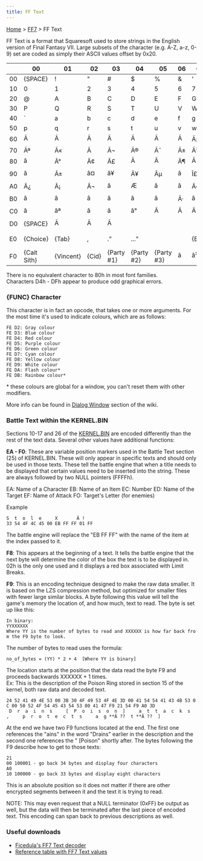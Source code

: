 ```yaml
---
title: FF Text
---
```


[Home](/Main%20Page.md) > [FF7](/FF7.md) > FF Text

FF Text is a format that Squaresoft used to store strings in the English
version of Final Fantasy VII. Large subsets of the character (e.g. A-Z,
a-z, 0-9) set are coded as simply their ASCII values offset by 0x20.

|     | 00          | 01        | 02    | 03          | 04          | 05          | 06  | 07    | 08        | 09         | 0A        | 0B        | 0C        | 0D       | 0E         | 0F       |
|-----|-------------|-----------|-------|-------------|-------------|-------------|-----|-------|-----------|------------|-----------|-----------|-----------|----------|------------|----------|
| 00  | {SPACE}     | !         | "     | \#          | $           | %           | &   | '     | (         | )          | \*        | \+        | ,         | \-       | .          | /        |
| 10  | 0           | 1         | 2     | 3           | 4           | 5           | 6   | 7     | 8         | 9          | :         | ;         | &lt;      | =        | &gt;       | ?        |
| 20  | @           | A         | B     | C           | D           | E           | F   | G     | H         | I          | J         | K         | L         | M        | N          | O        |
| 30  | P           | Q         | R     | S           | T           | U           | V   | W     | X         | Y          | Z         | \[       | \\        | \]       | ^          | \_       |
| 40  | \`          | a         | b     | c           | d           | e           | f   | g     | h         | i          | j         | k         | l         | m        | n          | o        |
| 50  | p           | q         | r     | s           | t           | u           | v   | w     | x         | y          | z         | {         | \|        | }        | \~         |          |
| 60  | Ã          | Ã        | Ã    | Ã          | Ã          | Ã          | Ã  | Ã¡    | Ã         | Ã¢         | Ã¤        | Ã£        | Ã¥        | Ã§       | Ã©         | Ã¨       |
| 70  | Ãª          | Ã«        | Ã­    | Ã¬          | Ã®          | Ã¯          | Ã±  | Ã³    | Ã²        | Ã´         | Ã¶        | Ãµ        | Ãº        | Ã¹       | Ã»         | Ã¼       |
| 80  | â         | Â°        | Â¢    | Â£          | Ã          | Ã          | Â¶  | Ã    | Â®        | Â©         | â¢       | Â´        | Â¨        | â       | Ã         | Ã       |
| 90  | â         | Â±        | â¤   | â¥         | Â¥          | Âµ          | â | Î£    | Î         | Ï         | â¡       | <u>Âª</u> | <u>Âº</u> | Î©       | Ã¦         | Ã¸       |
| A0  | Â¿          | Â¡        | Â¬    | â         | Æ          | â         | â | Â«    | Â»        | â¦        | {NOTHING} | Ã        | Ã        | Ã       | Å         | Å       |
| B0  | â         | â       | â   | â         | â         | â         | Ã·  | â   | Ã¿        | Å¸         | â       | Â¤        | â¹       | âº      | ï¬        | ï¬      |
| C0  | â          | âª       | â   | â         | â°         | Ã          | Ã  | Ã    | Ã        | Ã         | Ã­        | Ã®        | Ã¯        | Ã¬       | Ã         | Ã       |
| D0  | {SPACE}     | Ã        | Ã    | Ã          |             |             |     |       |           |            |           |           |           |          |            |          |
| E0  | {Choice}    | {Tab}     | ,     | ."          | ..."        |             |     | {EOL} | {New Scr} | {New Scr?} | {Cloud}   | {Barret}  | {Tifa}    | {Aerith} | {Red XIII} | {Yuffie} |
| F0  | {Cait Sith} | {Vincent} | {Cid} | {Party \#1} | {Party \#2} | {Party \#3} | ã | â³   | â       | â        |           |           |           |          | {FUNC}     | {END}    |

There is no equivalent character to 80h in most font families.  
Characters D4h - DFh appear to produce odd graphical errors.

### {FUNC} Character

This character is in fact an opcode, that takes one or more arguments.
For the most time it's used to indicate colours, which are as follows:

`FE D2: Gray colour`  
`FE D3: Blue colour`  
`FE D4: Red colour`  
`FE D5: Purple colour`  
`FE D6: Green colour`  
`FE D7: Cyan colour`  
`FE D8: Yellow colour`  
`FE D9: White colour`  
`FE DA: Flash colour*`  
`FE DB: Rainbow colour*`

\* these colours are global for a window, you can't reset them with
other modifiers.

More info can be found in [Dialog Window][] section of the wiki.

### Battle Text within the KERNEL.BIN

Sections 10-17 and 26 of the [KERNEL.BIN][] are encoded differently than
the rest of the text data. Several other values have additional
functions:

**EA - F0**: These are variable position markers used in the Battle Text
section (25) of KERNEL.BIN. These will only appear in specific texts and
should only be used in those texts. These tell the battle engine that
when a title needs to be displayed that certain values need to be
inserted into the string. These are always followed by two NULL pointers
(FFFFh).

EA: Name of a Character EB: Name of an Item EC: Number ED: Name of the
Target EF: Name of Attack FO: Target's Letter (for enemies)

Example

`S  t  o  l  e     X       Â !`  
`33 54 4F 4C 45 00 EB FF FF 01 FF`

The battle engine will replace the "EB FF FF" with the name of the item
at the index passed to it.

**F8**: This appears at the beginning of a text. It tells the battle
engine that the next byte will determine the color of the box the text
is to be displayed in. 02h is the only one used and it displays a red
box associated with Limit Breaks.

**F9**: This is an encoding technique designed to make the raw data
smaller. It is based on the LZS compression method, but optimized for
smaller files with fewer large similar blocks. A byte following this
value will tell the game's memory the location of, and how much, text to
read. The byte is set up like this:

`In binary:`  
`YYXXXXXX`  
`Where YY is the number of bytes to read and XXXXXX is how far back from the F9 byte to look.`

The number of bytes to read uses the formula:

`no_of_bytes = (YY) * 2 + 4  [Where YY is binary]`

The location starts at the position that the data read the byte F9 and
proceeds backwards XXXXXX + 1 times.  
Ex: This is the description of the Poison Ring stored in section 15 of
the kernel, both raw data and decoded text.

`24 52 41 49 4E 53 00 3B 30 4F 49 53 4F 4E 3D 00 41 54 54 41 43 4B 53 0C 00 50 52 4F 54 45 43 54 53 00 41 47 F9 21 54 F9 A0 3D`  
` D  r  a  i  n  s     [  P  o  i  s  o  n  ]     a  t  t  a  c  k  s  ,     p  r  o  t  e  c  t  s     a  g **Â ??  t **Â ??  ]`

At the end we have two F9 functions located at the end. The first one
references the "ains" in the word "Drains" earlier in the description
and the second one references the " \[Poison" shortly after. The bytes
following the F9 describe how to get to those texts:

`21`  
`00 100001 - go back 34 bytes and display four characters`  
`A0`  
`10 100000 - go back 33 bytes and display eight characters`

This is an absolute position so it does not matter if there are other
encrypted segments between it and the text it is trying to read.

NOTE: This may even request that a NULL terminator (0xFF) be output as
well, but the data will then be terminated after the last piece of
encoded text. This encoding can span back to previous descriptions as
well.

### Useful downloads

-   [Ficedula's FF7 Text decoder][]
-   [Reference table with FF7 Text values][]

  [Dialog Window]: /FF7/Field/DialogWindow.md#Special%20Letters "wikilink"
  [KERNEL.BIN]: /FF7/Kernel/Kernel.bin.md "wikilink"
  [Ficedula's FF7 Text decoder]: http://aaronserv.dyndns.org/hosting/qhimmwiki/ficedula_ff7textdecoder_1.00.zip
  [Reference table with FF7 Text values]: http://www.subfan.pl/ff7pl/fieldtool.tbl
